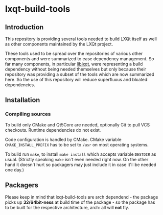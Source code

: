# lxqt-build-tools

## Introduction

This repository is providing several tools needed to build LXQt itself as well as other components maintained by the LXQt project.   

These tools used to be spread over the repositories of various other components and were summarized to ease dependency management. So far many components, in particular [liblxqt](https://github.com/lxde/liblxqt), were representing a build dependency without being needed themselves but only because their repository was providing a subset of the tools which are now summarized here. So the use of this repository will reduce superfluous and bloated dependencies.   

## Installation

### Compiling sources

To build only CMake and Qt5Core are needed, optionally Git to pull VCS checkouts. Runtime dependencies do not exist.   

Code configuration is handled by CMake. CMake variable `CMAKE_INSTALL_PREFIX` has to be set to `/usr` on most operating systems.   

To build run `make`, to install `make install` which accepts variable `DESTDIR` as usual. (Strictly speaking `make` isn't even needed right now. On the other hand it doesn't hurt so packagers may just include it in case it'll be needed one day.)

## Packagers

Please keep in mind that lxqt-build-tools are arch dependend - the package picks up **32/64bit-ness** at build time of the package - so the package has to be built for the respective architecture, arch: all will **not** fly.
